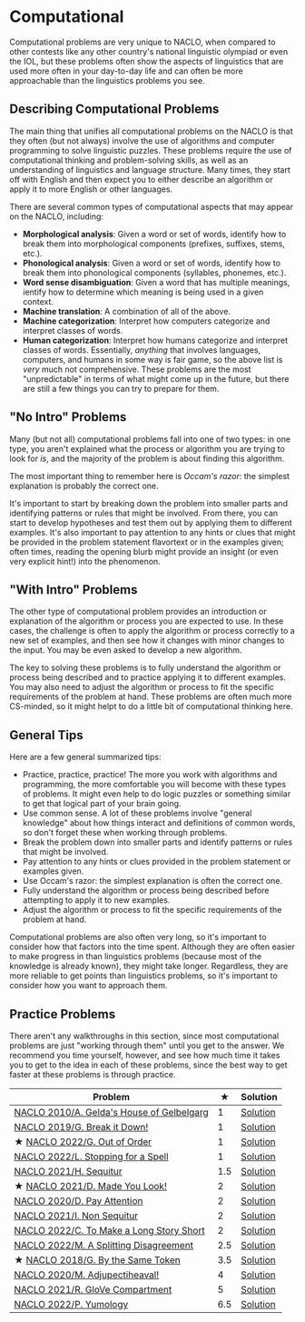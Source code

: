 # Computational

Computational problems are very unique to NACLO, when compared to other contests like any other country's national linguistic olympiad or even the IOL, but these problems often show the aspects of linguistics that are used more often in your day-to-day life and can often be more approachable than the linguistics problems you see.

## Describing Computational Problems

The main thing that unifies all computational problems on the NACLO is that they often (but not always) involve the use of algorithms and computer programming to solve linguistic puzzles. These problems require the use of computational thinking and problem-solving skills, as well as an understanding of linguistics and language structure. Many times, they start off with English and then expect you to either describe an algorithm or apply it to more English or other languages.

There are several common types of computational aspects that may appear on the NACLO, including:

- **Morphological analysis**: Given a word or set of words, identify how to break them into morphological components (prefixes, suffixes, stems, etc.).
- **Phonological analysis**: Given a word or set of words, identify how to break them into phonological components (syllables, phonemes, etc.).
- **Word sense disambiguation**: Given a word that has multiple meanings, ientify how to determine which meaning is being used in a given context.
- **Machine translation**: A combination of all of the above.
- **Machine categorization**: Interpret how computers categorize and interpret classes of words.
- **Human categorization**: Interpret how humans categorize and interpret classes of words.
Essentially, *anything* that involves languages, computers, and humans in some way is fair game, so the above list is *very* much not comprehensive. These problems are the most "unpredictable" in terms of what might come up in the future, but there are still a few things you can try to prepare for them.

## "No Intro" Problems

Many (but not all) computational problems fall into one of two types: in one type, you aren't explained what the process or algorithm you are trying to look for *is*, and the majority of the problem is about finding this algorithm.

The most important thing to remember here is *Occam's razor*: the simplest explanation is probably the correct one.

It's important to start by breaking down the problem into smaller parts and identifying patterns or rules that might be involved. From there, you can start to develop hypotheses and test them out by applying them to different examples. It's also important to pay attention to any hints or clues that might be provided in the problem statement flavortext or in the examples given; often times, reading the opening blurb might provide an insight (or even very explicit hint!) into the phenomenon.

## "With Intro" Problems

The other type of computational problem provides an introduction or explanation of the algorithm or process you are expected to use. In these cases, the challenge is often to apply the algorithm or process correctly to a new set of examples, and then see how it changes with minor changes to the input. You may be even asked to develop a new algorithm.

The key to solving these problems is to fully understand the algorithm or process being described and to practice applying it to different examples. You may also need to adjust the algorithm or process to fit the specific requirements of the problem at hand. These problems are often much more CS-minded, so it might helpt to do a little bit of computational thinking here.

## General Tips

Here are a few general summarized tips:

- Practice, practice, practice! The more you work with algorithms and programming, the more comfortable you will become with these types of problems. It might even help to do logic puzzles or something similar to get that logical part of your brain going.
- Use common sense. A lot of these problems involve "general knowledge" about how things interact and definitions of common words, so don't forget these when working through problems.
- Break the problem down into smaller parts and identify patterns or rules that might be involved.
- Pay attention to any hints or clues provided in the problem statement or examples given.
- Use Occam's razor: the simplest explanation is often the correct one.
- Fully understand the algorithm or process being described before attempting to apply it to new examples.
- Adjust the algorithm or process to fit the specific requirements of the problem at hand.

Computational problems are also often very long, so it's important to consider how that factors into the time spent. Although they are often easier to make progress in than linguistics problems (because most of the knowledge is already known), they might take longer. Regardless, they are more reliable to get points than linguistics problems, so it's important to consider how you want to approach them.

## Practice Problems

There aren't any walkthroughs in this section, since most computational problems are just "working through them" until you get to the answer. We recommend you time yourself, however, and see how much time it takes you to get to the idea in each of these problems, since the best way to get faster at these problems is through practice.

| Problem | ★ | Solution |
|--|--|--|
| [NACLO 2010/A. Gelda's House of Gelbelgarg](https://www.naclo.org/resources/problems/2010/A.pdf) | 1 | [Solution](https://www.naclo.org/resources/problems/2010/AS.pdf) |
| [NACLO 2019/G. Break it Down!](https://www.naclo.org/resources/problems/2019/N2019-G.pdf) | 1 | [Solution](https://www.naclo.org/resources/problems/2019/N2019-GS.pdf) |
| ★ [NACLO 2022/G. Out of Order](https://www.naclo.org/resources/problems/2022/N2022-G.pdf) | 1 | [Solution](https://www.naclo.org/resources/problems/2022/N2022-GS.pdf) |
| [NACLO 2022/L. Stopping for a Spell](https://www.naclo.org/resources/problems/2022/N2022-L.pdf) | 1 | [Solution](https://www.naclo.org/resources/problems/2022/N2022-LS.pdf) |
| [NACLO 2021/H. Sequitur](https://www.naclo.org/resources/problems/2021/N2021-H.pdf) | 1.5 | [Solution](https://www.naclo.org/resources/problems/2021/N2021-HS.pdf) |
| ★ [NACLO 2021/D. Made You Look!](https://www.naclo.org/resources/problems/2021/N2021-D.pdf) | 2 | [Solution](https://www.naclo.org/resources/problems/2021/N2021-DS.pdf) |
| [NACLO 2020/D. Pay Attention](https://www.naclo.org/resources/problems/2020/N2020-D.pdf) | 2 | [Solution](https://www.naclo.org/resources/problems/2020/N2020-DS.pdf) |
| [NACLO 2021/I. Non Sequitur](https://www.naclo.org/resources/problems/2021/N2021-I.pdf) | 2 | [Solution](https://www.naclo.org/resources/problems/2021/N2021-I.pdf) |
| [NACLO 2022/C. To Make a Long Story Short](https://www.naclo.org/resources/problems/2022/N2022-C.pdf) | 2 | [Solution](https://www.naclo.org/resources/problems/2022/N2022-CS.pdf) |
| [NACLO 2022/M. A Splitting Disagreement](https://www.naclo.org/resources/problems/2022/N2022-M.pdf) | 2.5 | [Solution](https://www.naclo.org/resources/problems/2022/N2022-M.pdf) |
| ★ [NACLO 2018/G. By the Same Token](https://www.naclo.org/resources/problems/2018/N2018-G.pdf) | 3.5 | [Solution](https://www.naclo.org/resources/problems/2018/N2018-GS.pdf) |
| [NACLO 2020/M. Adjupectiheaval!](https://www.naclo.org/resources/problems/2020/N2020-M.pdf) | 4 | [Solution](https://www.naclo.org/resources/problems/2020/N2020-MS.pdf) |
| [NACLO 2021/R. GloVe Compartment](https://www.naclo.org/resources/problems/2021/N2021-R.pdf) | 5 | [Solution](https://www.naclo.org/resources/problems/2021/N2021-RS.pdf) |
| [NACLO 2022/P. Yumology](https://www.naclo.org/resources/problems/2022/N2022-P.pdf) | 6.5 | [Solution](https://www.naclo.org/resources/problems/2022/N2022-PS.pdf) |